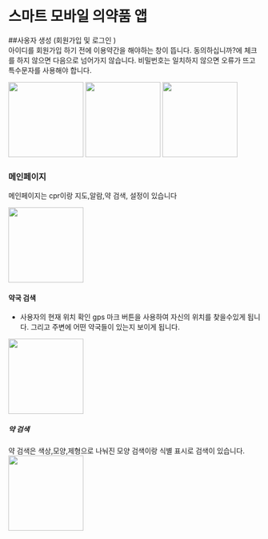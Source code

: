 # 스마트 모바일 의약품 앱
##사옹자 생성 (회원가입 및 로그인 )       
아이디를 회원가입 하기 전에 이용약간을 해야하는 창이 뜹니다. 동의하십니까?에 체크를 하지 않으면 다음으로 넘어가지 않습니다. 비밀번호는 일치하지 않으면 오류가 뜨고 특수문자를 사용해야 합니다.


 <img src="https://github.com/Lee-j-s/ts/assets/143480547/4afda297-47ec-4e3c-8fcf-51eac0031736.png" width="150">
 <img src="https://github.com/Lee-j-s/ts/assets/143480547/2e854237-19b6-45b5-a9e9-0bd52713f296).png" width="150">
<img src="https://github.com/Lee-j-s/ts/assets/143480547/f010edff-5326-48bd-8ff0-230d0e121d1d.png" width="150">



### 메인페이지
메인페이지는  cpr이랑 지도,알람,약 검색, 설정이 있습니다

<img src="https://github.com/Lee-j-s/ts/assets/143480547/d6a9b379-5a3a-49ea-99cf-a4eaf74c2f23.png" width="150">



#### 약국 검색
* 사용자의 현재 위치 확인 gps 마크 버튼을 사용하여 자신의 위치를 찾을수있게 됩니다. 그리고 주변에 어떤 약국들이 있는지 보이게 됩니다.
<img src="https://github.com/Lee-j-s/ts/assets/143480547/5e78b3e4-1144-44c1-b59a-071c030af0a8.png" width="150">


##### 약 검색
약 검색은 색상,모양,제형으로 나눠진 모양 검색이랑 식별 표시로 검색이 있습니다. 
<img src="https://github.com/Lee-j-s/ts/assets/143480547/51e00fc7-e6f5-4315-ba4e-7e3b91750001.png" width="150">
